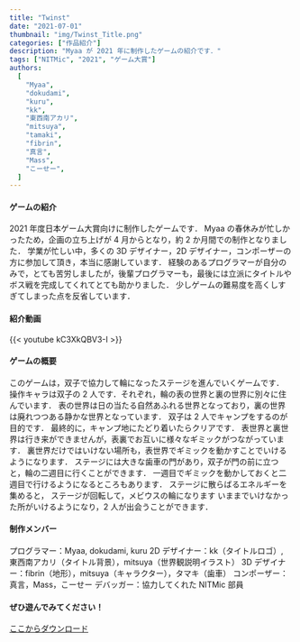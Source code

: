 ```yaml
---
title: "Twinst"
date: "2021-07-01"
thumbnail: "img/Twinst_Title.png"
categories: ["作品紹介"]
description: "Myaa が 2021 年に制作したゲームの紹介です．"
tags: ["NITMic", "2021", "ゲーム大賞"]
authors:
  [
    "Myaa",
    "dokudami",
    "kuru",
    "kk",
    "東西南アカリ",
    "mitsuya",
    "tamaki",
    "fibrin",
    "真言",
    "Mass",
    "こーせー",
  ]
---
```


#### ゲームの紹介

2021 年度日本ゲーム大賞向けに制作したゲームです．
Myaa の春休みが忙しかったため，企画の立ち上げが 4 月からとなり，約 2 か月間での制作となりました．
学業が忙しい中，多くの 3D デザイナー，2D デザイナー，コンポーザーの方に参加して頂き，本当に感謝しています．
経験のあるプログラマーが自分のみで，とても苦労しましたが，後輩プログラマーも，最後には立派にタイトルやボス戦を完成してくれてとても助かりました．
少しゲームの難易度を高くしすぎてしまった点を反省しています．

#### 紹介動画

{{< youtube kC3XkQBV3-I >}}

#### ゲームの概要

このゲームは，双子で協力して輪になったステージを進んでいくゲームです．
操作キャラは双子の 2 人です．それぞれ，輪の表の世界と裏の世界に別々に住んでいます．
表の世界は日の当たる自然あふれる世界となっており，裏の世界は廃れつつある静かな世界となっています．
双子は 2 人でキャンプをするのが目的です． 最終的に，キャンプ地にたどり着いたらクリアです．
表世界と裏世界は行き来ができませんが，表裏でお互いに様々なギミックがつながっています．
裏世界だけではいけない場所も，表世界でギミックを動かすことでいけるようになります．
ステージには大きな歯車の門があり，双子が門の前に立つと，輪の二週目に行くことができます．
一週目でギミックを動かしておくと二週目で行けるようになるところもあります．
ステージに散らばるエネルギーを集めると， ステージが回転して，メビウスの輪になります
いままでいけなかった所がいけるようになり，2 人が出会うことができます．

#### 制作メンバー

プログラマー：Myaa, dokudami, kuru
2D デザイナー：kk（タイトルロゴ）, 東西南アカリ（タイトル背景），mitsuya（世界観説明イラスト）
3D デザイナー：fibrin（地形），mitsuya（キャラクター），タマキ（歯車）
コンポーザー：真言，Mass，こーせー
デバッガー：協力してくれた NITMic 部員

#### ぜひ遊んでみてください！

[ここからダウンロード](https://drive.google.com/drive/folders/11kpDvNiph097Y7-3eABQC4ZByiArkgoK?usp=sharing)
